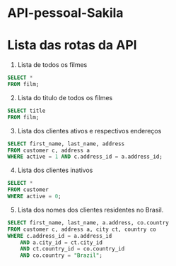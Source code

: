 # API-pessoal-Sakila

# Lista das rotas da API

1. Lista de todos os filmes

```sql
SELECT *
FROM film;
```

2. Lista do titulo de todos os filmes

```sql
SELECT title
FROM film;
```

3. Lista dos clientes ativos e respectivos endereços

```sql
SELECT first_name, last_name, address
FROM customer c, address a
WHERE active = 1 AND c.address_id = a.address_id;
```

4. Lista dos clientes inativos

```sql
SELECT *
FROM customer
WHERE active = 0;
```

5. Lista dos nomes dos clientes residentes no Brasil.

```sql
SELECT first_name, last_name, a.address, co.country
FROM customer c, address a, city ct, country co
WHERE c.address_id = a.address_id
	AND a.city_id = ct.city_id
	AND ct.country_id = co.country_id
    AND co.country = "Brazil";
```
